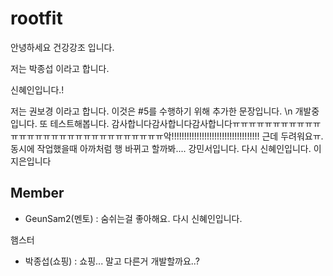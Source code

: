 # rootfit

안녕하세요 건강강조 입니다.

저는 박종섭 이라고 합니다.

신혜인입니다.!

저는 권보경 이라고 합니다.
이것은 #5를 수행하기 위해 추가한 문장입니다. \n
개발중입니다.
또 테스트해봅니다.
감사합니다감사합니다감사합니다ㅠㅠㅠㅠㅠㅠㅠㅠㅠㅠㅠㅠㅠㅠㅠㅠㅠㅠㅠㅠㅠㅠㅠㅠㅠㅠㅠㅠㅠㅠ악!!!!!!!!!!!!!!!!!!!!!!!!!!!!!!!!!!!
근데 두려워요ㅠ. 동시에 작업했을때 아까처럼 행 바뀌고 할까봐....
강민서입니다.
다시 신혜인입니다.
이지은입니다

## Member

- GeunSam2(멘토) : 숨쉬는걸 좋아해요.
다시 신혜인입니다.

햄스터
- 박종섭(쇼핑) : 쇼핑... 말고 다른거 개발할까요..?
